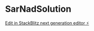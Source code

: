 # SarNadSolution

[Edit in StackBlitz next generation editor ⚡️](https://stackblitz.com/~/github.com/Cheedy/SarNadSolution)